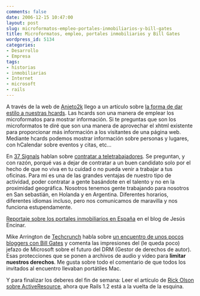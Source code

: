 ```yaml
---
comments: false
date: 2006-12-15 10:47:00
layout: post
slug: microformatos-empleo-portales-inmobiliarios-y-bill-gates
title: Microformatos, empleo, portales inmobiliarios y Bill Gates
wordpress_id: 5134
categories:
- Desarrollo
- Empresa
tags:
- historias
- inmobiliarias
- Internet
- microsoft
- rails
---
```


A través de la web de [Anieto2k](http://www.anieto2k.com) llego a un artículo sobre [la forma de dar estilo a nuestras hcards](http://24ways.org/2006/styling-hcards-with-css).    Las hcards son una manera de emplear los microformatos para mostrar información.  Si te preguntas que son los microformatos te diré que son una manera de aprovechar el xhtml existente para proporcionar más información a los visitantes de una página web.  Mediante hcards podemos mostrar información sobre personas y lugares, con hCalendar sobre eventos y citas, etc...




En [37 Signals](http://www.37signals.com/svn) hablan sobre [contratar a teletrabajadores](http://www.37signals.com/svn/posts/161-why-are-you-not-hiring-remote-workers).  Se preguntan, y con razón, porqué vas a dejar de contratar a un buen candidato solo por el hecho de que no viva en tu cuidad o no pueda venir a trabajar a tus oficinas.  Para mi es una de las grandes ventajas de nuestro tipo de actividad, poder contratar a gente basándote en el talento y no en la proximidad geográfica.  Nosotros tenemos gente trabajando para nosotros en San sebastián, en Holanda y en Argentina.  Diferentes horarios, diferentes idiomas incluso, pero nos comunicamos de maravilla y nos funciona estupendamente. 




[Reportaje sobre los portales inmobiliarios en España](http://www.jesusencinar.com/2006/12/portales_inmobi.html) en el blog de Jesús Encinar.




Mike Arrington de [Techcrunch](http://www.techcrunch.com) habla sobre [un encuentro de unos pocos bloggers con Bill Gates](http://www.techcrunch.com/2006/12/14/bill-gates-on-the-future-of-drm/) y comenta las impresiones del (le queda poco) jefazo de Microsoft sobre el futuro del DRM (Gestor de derechos de autor).  Esas protecciones que se ponen a archivos de audio y video para **limitar nuestros derechos**.  Me gusta sobre todo el comentario de que todos los invitados al encuentro llevaban portátiles Mac.




Y para finalizar los deberes del fin de semana:  Leer el artículo de [Rick Olson sobre ActiveResource](http://weblog.techno-weenie.net/2006/12/13/taking-ares-out-for-a-test-drive), ahora que Rails 1.2 está a la vuelta de la esquina.
